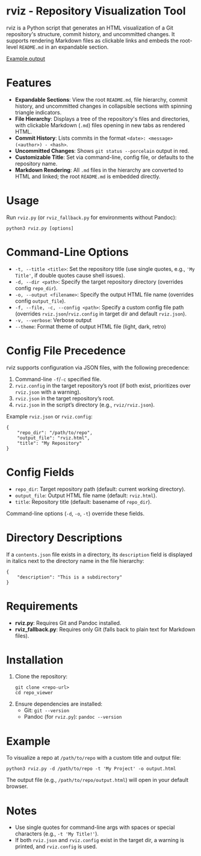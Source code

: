 # rviz - Repository Visualization Tool

rviz is a Python script that generates an HTML visualization of a Git repository's structure, commit history, and uncommitted changes. It supports rendering Markdown files as clickable links and embeds the root-level `README.md` in an expandable section.

[Example output](https://htmlpreview.github.io/?https://raw.githubusercontent.com/matthewgiarra/rviz/main/example.html)

# Features

- **Expandable Sections**: View the root `README.md`, file hierarchy, commit history, and uncommitted changes in collapsible sections with spinning triangle indicators.
- **File Hierarchy**: Displays a tree of the repository's files and directories, with clickable Markdown (`.md`) files opening in new tabs as rendered HTML.
- **Commit History**: Lists commits in the format `<date>: <message> (<author>) - <hash>`.
- **Uncommitted Changes**: Shows `git status --porcelain` output in red.
- **Customizable Title**: Set via command-line, config file, or defaults to the repository name.
- **Markdown Rendering**: All `.md` files in the hierarchy are converted to HTML and linked; the root `README.md` is embedded directly.

# Usage

Run `rviz.py` (or `rviz_fallback.py` for environments without Pandoc):

```
python3 rviz.py [options]
```

# Command-Line Options

- `-t, --title <title>`: Set the repository title (use single quotes, e.g., `'My Title'`, if double quotes cause shell issues).
- `-d, --dir <path>`: Specify the target repository directory (overrides config `repo_dir`).
- `-o, --output <filename>`: Specify the output HTML file name (overrides config `output_file`).
- `-f, --file, -c, --config <path>`: Specify a custom config file path (overrides `rviz.json`/`rviz.config` in target dir and default `rviz.json`).
- `-v, --verbose`: Verbose output
- `--theme`: Format theme of output HTML file (light, dark, retro)

# Config File Precedence

rviz supports configuration via JSON files, with the following precedence:
1. Command-line `-f`/`-c` specified file.
2. `rviz.config` in the target repository’s root (if both exist, prioritizes over `rviz.json` with a warning).
3. `rviz.json` in the target repository’s root.
4. `rviz.json` in the script’s directory (e.g., `rviz/rviz.json`).

Example `rviz.json` or `rviz.config`:
```
{
    "repo_dir": "/path/to/repo",
    "output_file": "rviz.html",
    "title": "My Repository"
}
```

# Config Fields

- `repo_dir`: Target repository path (default: current working directory).
- `output_file`: Output HTML file name (default: `rviz.html`).
- `title`: Repository title (default: basename of `repo_dir`).

Command-line options (`-d`, `-o`, `-t`) override these fields.

# Directory Descriptions

If a `contents.json` file exists in a directory, its `description` field is displayed in italics next to the directory name in the file hierarchy:
```
{
    "description": "This is a subdirectory"
}
```

# Requirements

- **rviz.py**: Requires Git and Pandoc installed.
- **rviz_fallback.py**: Requires only Git (falls back to plain text for Markdown files).

# Installation

1. Clone the repository:
   ```
   git clone <repo-url>
   cd repo_viewer
   ```
2. Ensure dependencies are installed:
   - Git: `git --version`
   - Pandoc (for `rviz.py`): `pandoc --version`

# Example

To visualize a repo at `/path/to/repo` with a custom title and output file:
```
python3 rviz.py -d /path/to/repo -t 'My Project' -o output.html
```

The output file (e.g., `/path/to/repo/output.html`) will open in your default browser.

# Notes

- Use single quotes for command-line args with spaces or special characters (e.g., `-t 'My Title!'`).
- If both `rviz.json` and `rviz.config` exist in the target dir, a warning is printed, and `rviz.config` is used.